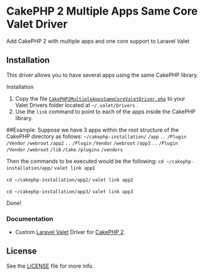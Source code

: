 # CakePHP 2 Multiple Apps Same Core Valet Driver
Add CakePHP 2 with multiple apps and one core support to Laravel Valet

## Installation

This driver allows you to have several apps using the same CakePHP library.

Installation
1. Copy the file [`CakePHP2MultipleAppsSameCoreValetDriver.php`](CakePHP2MultipleAppsSameCoreValetDriver.php) to your Valet Drivers folder located at `~/.valet/Drivers` .
2. Use the `link` command to point to each of the apps inside the CakePHP library.

##Example:
Suppose we have 3 apps within the root structure of the CakePHP directory as follows:
`~/cakephp-installation/`
	`/app`
		`..`
		`/Plugin`
		`/Vendor`
		`/webroot`
	`/app2`
		`..`
		`/Plugin`
		`/Vendor`
		`/webroot`
	`/app3`
		`..`
		`/Plugin`
		`/Vendor`
		`/webroot`
	`/lib`
	`/Cake`
	`/plugins`
	`/vendors`

Then the commands to be executed would be the following:
`cd ~/cakephp-installation/app/`
`valet link app1`

`cd ~/cakephp-installation/app2/`
`valet link app2`

`cd ~/cakephp-installation/app3/`
`valet link app3`

Done!

### Documentation
* Custom  [Laravel Valet](https://laravel.com/docs/7.x/valet) Driver for [CakePHP 2](https://book.cakephp.org/2.0/en/index.html).

## License
See the [LICENSE](LICENSE) file for more info.